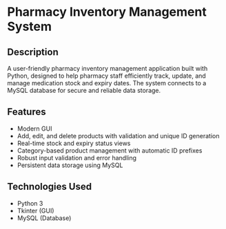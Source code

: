 # Pharmacy Inventory Management System

## Description

A user-friendly pharmacy inventory management application built with Python, designed to help pharmacy staff efficiently track, update, and manage medication stock and expiry dates. The system connects to a MySQL database for secure and reliable data storage.

## Features

- Modern GUI
- Add, edit, and delete products with validation and unique ID generation
- Real-time stock and expiry status views
- Category-based product management with automatic ID prefixes
- Robust input validation and error handling
- Persistent data storage using MySQL

## Technologies Used

- Python 3
- Tkinter (GUI)
- MySQL (Database)
